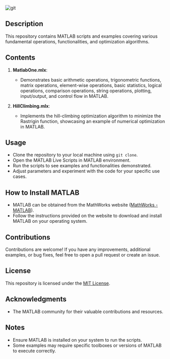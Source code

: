 ![git](https://github.com/MennahMabrouk/MATLAB/assets/101124995/756f771f-5769-4b52-8ae7-6a43067ac447)

## Description
This repository contains MATLAB scripts and examples covering various fundamental operations, functionalities, and optimization algorithms.

## Contents

1. **MatlabOne.mlx**:
   - Demonstrates basic arithmetic operations, trigonometric functions, matrix operations, element-wise operations, basic statistics, logical operations, comparison operations, string operations, plotting, input/output, and control flow in MATLAB.

2. **HillClimbing.mlx**:
   - Implements the hill-climbing optimization algorithm to minimize the Rastrigin function, showcasing an example of numerical optimization in MATLAB.

## Usage
- Clone the repository to your local machine using `git clone`.
- Open the MATLAB Live Scripts in MATLAB environment.
- Run the scripts to see examples and functionalities demonstrated.
- Adjust parameters and experiment with the code for your specific use cases.

## How to Install MATLAB
- MATLAB can be obtained from the MathWorks website ([MathWorks - MATLAB](https://www.mathworks.com/products/matlab.html)).
- Follow the instructions provided on the website to download and install MATLAB on your operating system.

## Contributions
Contributions are welcome! If you have any improvements, additional examples, or bug fixes, feel free to open a pull request or create an issue.

## License
This repository is licensed under the [MIT License](LICENSE).

## Acknowledgments
- The MATLAB community for their valuable contributions and resources.

## Notes
- Ensure MATLAB is installed on your system to run the scripts.
- Some examples may require specific toolboxes or versions of MATLAB to execute correctly.
